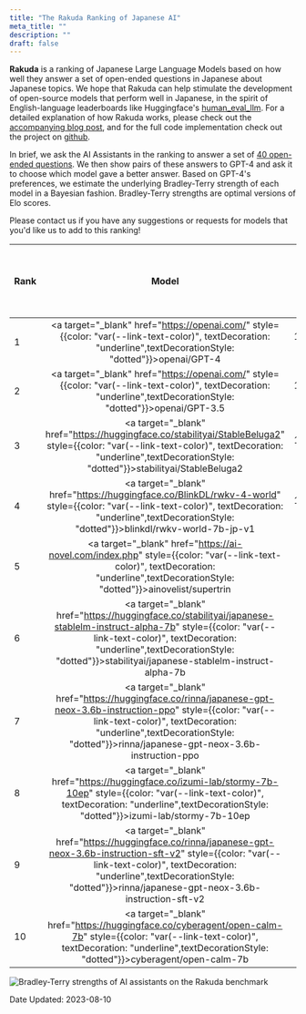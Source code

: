 ```yaml
---
title: "The Rakuda Ranking of Japanese AI"
meta_title: ""
description: ""
draft: false
---
```


**Rakuda** is a ranking of Japanese Large Language Models based on how well they answer a set of open-ended questions in Japanese about Japanese topics. We hope that Rakuda can help stimulate the development of open-source models that perform well in Japanese, in the spirit of English-language leaderboards like Huggingface's [human_eval_llm](https://huggingface.co/spaces/HuggingFaceH4/human_eval_llm_leaderboard). For a detailed explanation of how Rakuda works, please check out the [accompanying blog post](/blog/rakuda), and for the full code implementation check out the project on [github](https://github.com/yuzu-ai/japanese-llm-ranking).

In brief, we ask the AI Assistants in the ranking to answer a set of [40 open-ended questions](https://huggingface.co/datasets/yuzuai/rakuda-questions). We then show pairs of these answers to GPT-4 and ask it to choose which model gave a better answer. Based on GPT-4's preferences, we estimate the underlying Bradley-Terry strength of each model in a Bayesian fashion. Bradley-Terry strengths are optimal versions of Elo scores.

Please contact us if you have any suggestions or requests for models that you'd like us to add to this ranking!

| Rank | Model | Strength | Stronger than the next model at confidence level  | 
| :--- | :---: | :---: | :---: |
| 1 | <a target="_blank" href="https://openai.com/" style={{color: "var(--link-text-color)", textDecoration: "underline",textDecorationStyle: "dotted"}}>openai/GPT-4</a> | 1550.063 ± 61.28 | 99.6%
| 2 | <a target="_blank" href="https://openai.com/" style={{color: "var(--link-text-color)", textDecoration: "underline",textDecorationStyle: "dotted"}}>openai/GPT-3.5</a> | 1391.467 ± 50.59 | 100.0%
| 3 | <a target="_blank" href="https://huggingface.co/stabilityai/StableBeluga2" style={{color: "var(--link-text-color)", textDecoration: "underline",textDecorationStyle: "dotted"}}>stabilityai/StableBeluga2</a> | 1172.644 ± 39.60 | 97.7%
| 4 | <a target="_blank" href="https://huggingface.co/BlinkDL/rwkv-4-world" style={{color: "var(--link-text-color)", textDecoration: "underline",textDecorationStyle: "dotted"}}>blinkdl/rwkv-world-7b-jp-v1</a> | 1075.360 ± 37.17 | 99.2%
| 5 | <a target="_blank" href="https://ai-novel.com/index.php" style={{color: "var(--link-text-color)", textDecoration: "underline",textDecorationStyle: "dotted"}}>ainovelist/supertrin</a> | 956.012 ± 33.11 | 85.4%
| 6 | <a target="_blank" href="https://huggingface.co/stabilityai/japanese-stablelm-instruct-alpha-7b" style={{color: "var(--link-text-color)", textDecoration: "underline",textDecorationStyle: "dotted"}}>stabilityai/japanese-stablelm-instruct-alpha-7b</a> | 903.474 ± 36.07 | 99.7%
| 7 | <a target="_blank" href="https://huggingface.co/rinna/japanese-gpt-neox-3.6b-instruction-ppo" style={{color: "var(--link-text-color)", textDecoration: "underline",textDecorationStyle: "dotted"}}>rinna/japanese-gpt-neox-3.6b-instruction-ppo</a> | 762.803 ± 35.51 | 73.6%
| 8 | <a target="_blank" href="https://huggingface.co/izumi-lab/stormy-7b-10ep" style={{color: "var(--link-text-color)", textDecoration: "underline",textDecorationStyle: "dotted"}}>izumi-lab/stormy-7b-10ep</a> | 732.694 ± 35.40 | 54.1%
| 9 | <a target="_blank" href="https://huggingface.co/rinna/japanese-gpt-neox-3.6b-instruction-sft-v2" style={{color: "var(--link-text-color)", textDecoration: "underline",textDecorationStyle: "dotted"}}>rinna/japanese-gpt-neox-3.6b-instruction-sft-v2</a> | 727.828 ± 35.83 | 51.3%
| 10 | <a target="_blank" href="https://huggingface.co/cyberagent/open-calm-7b" style={{color: "var(--link-text-color)", textDecoration: "underline",textDecorationStyle: "dotted"}}>cyberagent/open-calm-7b</a> | 726.068 ± 36.64 | N/A


![Bradley-Terry strengths of AI assistants on the Rakuda benchmark](/images/charts/rakuda_v1_8-10ranking.png) 

Date Updated: 2023-08-10
